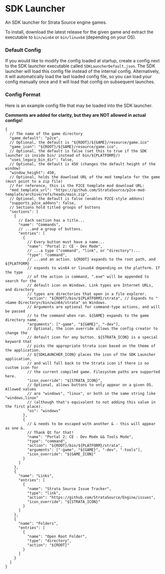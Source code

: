# SDK Launcher

An SDK launcher for Strata Source engine games.

To install, download the latest release for the given game and extract
the executable to `bin/win64` or `bin/linux64` (depending on your OS).

### Default Config

If you would like to modify the config loaded at startup, create a config next to
the SDK launcher executable called `SDKLauncherDefault.json`. The SDK launcher will
load this config file instead of the internal config. Alternatively, it will
automatically load the last loaded config file, so you can load your config manually
once and it will load that config on subsequent launches.

### Config Format

Here is an example config file that may be loaded into the SDK launcher.

**Comments are added for clarity, but they are NOT allowed in actual configs!**

```json5
{
  // The name of the game directory
  "game_default": "p2ce",
  // Optional, the default is "${ROOT}/${GAME}/resource/game.ico"
  "game_icon": "${ROOT}/${GAME}/resource/game.ico",
  // Optional, the default is false (set this to true if the SDK launcher is inside bin/ instead of bin/${PLATFORM}/)
  "uses_legacy_bin_dir": false,
  // Optional, the default is 450 (changes the default height of the window)
  "window_height": 450,
  // Optional, holds the download URL of the mod template for the game (must point to a zip file)
  // For reference, this is the P2CE template mod download URL:
  "mod_template_url": "https://github.com/StrataSource/p2ce-mod-template/archive/refs/heads/main.zip",
  // Optional, the default is false (enables P2CE-style addons)
  "supports_p2ce_addons": false,
  // Sections hold titled groups of buttons
  "sections": [
    {
      // Each section has a title...
      "name": "Commands",
      // ...and a group of buttons.
      "entries": [
        {
          // Every button must have a name...
          "name": "Portal 2: CE - Dev Mode",
          // ...a type ("command", "link", or "directory")...
          "type": "command",
          // ...and an action. ${ROOT} expands to the root path, and ${PLATFORM}
          // expands to win64 or linux64 depending on the platform. If the type
          // of the action is command, ".exe" will be appended to search for the
          // default icon on Windows. Link types are Internet URLs, and directory
          // types are directories that open in a file explorer.
          "action": "${ROOT}/bin/${PLATFORM}/strata", // Expands to "<Game Directory>/bin/win64/strata" on Windows.
          // Arguments are optional for command-type actions, and will be passed
          // to the command when ran. ${GAME} expands to the game directory name.
          "arguments": ["-game", "${GAME}", "-dev"],
          // Optional, the icon override allows the config creator to change the
          // default icon for any button. ${STRATA_ICON} is a special keyword that
          // picks the appropriate Strata icon based on the theme of the application.
          // ${SDKLAUNCHER_ICON} places the icon of the SDK Launcher application,
          // and will fall back to the Strata icon if there is no custom icon for
          // the current compiled game. Filesystem paths are supported here.
          "icon_override": "${STRATA_ICON}",
          // Optional, allows buttons to only appear on a given OS. Allowed values
          // are "windows", "linux", or both in the same string like "windows,linux"
          // (although that's equivalent to not adding this value in the first place).
          "os": "windows"
        },
        {
          // & needs to be escaped with another & - this will appear as one &.
          // Thank Qt for that!
          "name": "Portal 2: CE - Dev Mode && Tools Mode",
          "type": "command",
          "action": "${ROOT}/bin/${PLATFORM}/strata",
          "arguments": ["-game", "${GAME}", "-dev", "-tools"],
          "icon_override": "${GAME_ICON}"
        }
      ]
    },
    {
      "name": "Links",
      "entries": [
        {
          "name": "Strata Source Issue Tracker",
          "type": "link",
          "action": "https://github.com/StrataSource/Engine/issues",
          "icon_override": "${STRATA_ICON}"
        }
      ]
    },
    {
      "name": "Folders",
      "entries": [
        {
          "name": "Open Root Folder",
          "type": "directory",
          "action": "${ROOT}"
        }
      ]
    }
  ]
}
```
